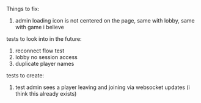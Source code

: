 Things to fix:

1. admin loading icon is not centered on the page, same with lobby, same with game i believe

tests to look into in the future:

1. reconnect flow test
2. lobby no session access
3. duplicate player names

tests to create:

1. test admin sees a player leaving and joining via websocket updates (i think this already exists)
